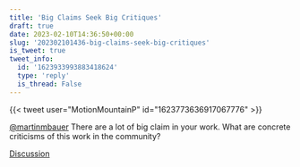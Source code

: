 ```yaml
---
title: 'Big Claims Seek Big Critiques'
draft: true
date: 2023-02-10T14:36:50+00:00
slug: '202302101436-big-claims-seek-big-critiques'
is_tweet: true
tweet_info:
  id: '1623933993883418624'
  type: 'reply'
  is_thread: False
---
```




{{< tweet user="MotionMountainP" id="1623773636917067776" >}}

[@martinmbauer](https://x.com/martinmbauer) There are a lot of big claim in your work. What are concrete criticisms of this work in the community?

[Discussion](https://x.com/sytelus/status/1623933993883418624)

